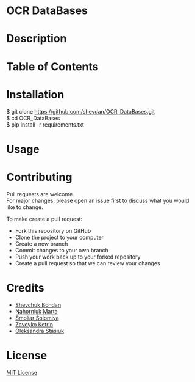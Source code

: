 # OCR DataBases
# Description

# Table of Contents
# Installation
$ git clone https://github.com/shevdan/OCR_DataBases.git \
$ cd OCR_DataBases \
$ pip install -r requirements.txt
# Usage

# Contributing

Pull requests are welcome. \
For major changes, please open an issue first to discuss what you would like to change.

To make create a pull request:

* Fork this repository on GitHub 
* Clone the project to your computer 
* Create a new branch 
* Commit changes to your own branch
* Push your work back up to your forked repository
* Create a pull request so that we can review your changes
# Credits
* [Shevchuk Bohdan](https://github.com/shevdan)
* [Nahorniuk Marta](https://github.com/martazavro)
* [Smoliar Solomiya](https://github.com/SolomiyaSmoliar)
* [Zavoyko Ketrin](https://github.com/kthrnzvk)
* [Oleksandra Stasiuk](https://github.com/oleksadobush)
# License
[MIT License](https://choosealicense.com/licenses/mit/)

